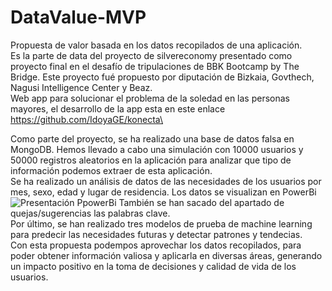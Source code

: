 # DataValue-MVP
Propuesta de valor basada en los datos recopilados de una aplicación.\
Es la parte de data del proyecto de silvereconomy presentado como proyecto final en el desafío de tripulaciones de BBK Bootcamp by The Bridge. Este proyecto fué propuesto por diputación de Bizkaia, Govthech, Nagusi Intelligence Center y Beaz.\
Web app para solucionar el problema de la soledad en las personas mayores, el desarrollo de la app esta en este enlace https://github.com/IdoyaGE/konecta\

Como parte del proyecto, se ha realizado una base de datos falsa en MongoDB. Hemos llevado a cabo una simulación con 10000 usuarios y 50000 registros aleatorios en la aplicación para analizar que tipo de información podemos extraer de esta aplicación.\
Se ha realizado un análisis de datos de las necesidades de los usuarios por mes, sexo, edad y lugar de residencia. Los datos se visualizan en PowerBi
![Presentación PpowerBi](https://github.com/alandia92/DataValue-MVP/blob/main/presentaci%C3%B3n/imagen%20powerbi.png)
También se han sacado del apartado de quejas/sugerencias las palabras clave.\
Por último, se han realizado tres modelos de prueba de machine learning para predecir las necesidades futuras y detectar patrones y tendecias.\
Con esta propuesta podempos aprovechar los datos recopilados, para poder obtener información valiosa y aplicarla en diversas áreas, generando un impacto positivo en la toma de decisiones y calidad de vida de los usuarios.

